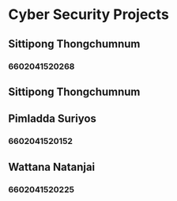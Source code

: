 # Cyber Security Projects
## Sittipong Thongchumnum
### 6602041520268

## Sittipong Thongchumnum

## Pimladda Suriyos
### 6602041520152

## Wattana Natanjai 
### 6602041520225
